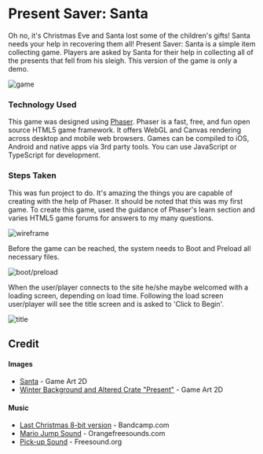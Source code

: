  # Present Saver: Santa
Oh no, it's Christmas Eve and Santa lost some of the children's gifts! Santa needs your help in recovering them all!
Present Saver: Santa is a simple item collecting game. Players are asked by Santa for their help in collecting all of the presents that fell from his sleigh. This version of the game is only a demo.

![game](http://i67.tinypic.com/2hsastk.png)

### Technology Used
This game was designed using [Phaser](phaser.io). Phaser is a fast, free, and fun open source HTML5 game framework. It offers WebGL and Canvas rendering across desktop and mobile web browsers. Games can be compiled to iOS, Android and native apps via 3rd party tools. You can use JavaScript or TypeScript for development.

### Steps Taken
This was fun project to do. It's amazing the things you are capable of creating with the help of Phaser. It should be noted that this was my first game. To create this game, used the guidance of Phaser's learn section and varies HTML5 game forums for answers to my many questions.

![wireframe](https://s3.amazonaws.com/assets.mockflow.com/app/wireframepro/company/C5901810158c94dd89360610d7674ffec/projects/D342148b80078da08a2a787c6f882edd6/pages/bc656f6e36a741a3807db34828cb8627/image/bc656f6e36a741a3807db34828cb8627.png)

Before the game can be reached, the system needs to Boot and Preload all necessary files.

![boot/preload](http://i65.tinypic.com/29wpr2v.png)

When the user/player connects to the site he/she maybe welcomed with a loading screen, depending on load time. Following the load screen user/player will see the title screen and is asked to 'Click to Begin'.

![title](http://i64.tinypic.com/hs9u84.png)

## Credit
#### Images
- [Santa](https://www.gameart2d.com/santa-claus-free-sprites.html) - Game Art 2D
- [Winter Background and Altered Crate "Present"](https://www.gameart2d.com/winter-platformer-game-tileset.html) - Game Art 2D

#### Music
- [Last Christmas 8-bit version](https://8bituniverse.bandcamp.com/track/last-christmas-8-bit-tribute-to-wham) - Bandcamp.com
- [Mario Jump Sound](http://www.orangefreesounds.com/mario-jump-sound/) - Orangefreesounds.com
- [Pick-up Sound](https://freesound.org/people/TreasureSounds/sounds/332629/) - Freesound.org

